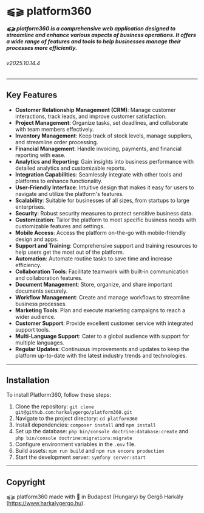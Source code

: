 # ⫹⫺ platform360
##### ⫹⫺ platform360 is a comprehensive web application designed to streamline and enhance various aspects of business operations. It offers a wide range of features and tools to help businesses manage their processes more efficiently.
###### v2025.10.14.4

---

## Key Features
- **Customer Relationship Management (CRM)**: Manage customer interactions, track leads, and improve customer satisfaction.
- **Project Management**: Organize tasks, set deadlines, and collaborate with team members effectively.
- **Inventory Management**: Keep track of stock levels, manage suppliers, and streamline order processing.
- **Financial Management**: Handle invoicing, payments, and financial reporting with ease.
- **Analytics and Reporting**: Gain insights into business performance with detailed analytics and customizable reports.
- **Integration Capabilities**: Seamlessly integrate with other tools and platforms to enhance functionality.
- **User-Friendly Interface**: Intuitive design that makes it easy for users to navigate and utilize the platform's features.
- **Scalability**: Suitable for businesses of all sizes, from startups to large enterprises.
- **Security**: Robust security measures to protect sensitive business data.
- **Customization**: Tailor the platform to meet specific business needs with customizable features and settings.
- **Mobile Access**: Access the platform on-the-go with mobile-friendly design and apps.
- **Support and Training**: Comprehensive support and training resources to help users get the most out of the platform.
- **Automation**: Automate routine tasks to save time and increase efficiency.
- **Collaboration Tools**: Facilitate teamwork with built-in communication and collaboration features.
- **Document Management**: Store, organize, and share important documents securely.
- **Workflow Management**: Create and manage workflows to streamline business processes.
- **Marketing Tools**: Plan and execute marketing campaigns to reach a wider audience.
- **Customer Support**: Provide excellent customer service with integrated support tools.
- **Multi-Language Support**: Cater to a global audience with support for multiple languages.
- **Regular Updates**: Continuous improvements and updates to keep the platform up-to-date with the latest industry trends and technologies.

---

## Installation
To install Platform360, follow these steps:
1. Clone the repository: `git clone git@github.com:harkalygergo/platform360.git`
2. Navigate to the project directory: `cd platform360`
3. Install dependencies: `composer install` and `npm install`
4. Set up the database: `php bin/console doctrine:database:create` and `php bin/console doctrine:migrations:migrate`
5. Configure environment variables in the `.env` file.
6. Build assets: `npm run build` and `npm run encore production`
7. Start the development server: `symfony server:start`

---

## Copyright

⫹⫺ platform360 made with 💚 in Budapest (Hungary) by Gergő Harkály (https://www.harkalygergo.hu).
